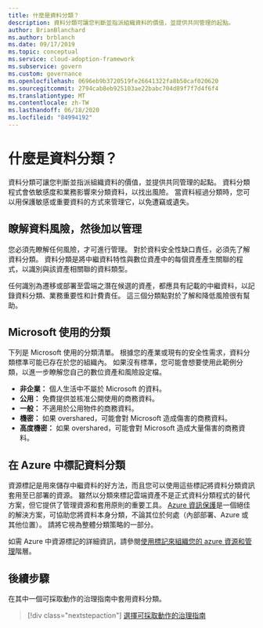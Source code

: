 ```yaml
---
title: 什麼是資料分類？
description: 資料分類可讓您判斷並指派組織資料的價值，並提供共同管理的起點。
author: BrianBlanchard
ms.author: brblanch
ms.date: 09/17/2019
ms.topic: conceptual
ms.service: cloud-adoption-framework
ms.subservice: govern
ms.custom: governance
ms.openlocfilehash: 0696eb9b3720519fe26641322fa8b50caf020620
ms.sourcegitcommit: 2794cab8eb925103ae22babc704d89f7f7d4f6f4
ms.translationtype: MT
ms.contentlocale: zh-TW
ms.lasthandoff: 06/18/2020
ms.locfileid: "84994192"
---
```

# <a name="what-is-data-classification"></a>什麼是資料分類？

資料分類可讓您判斷並指派組織資料的價值，並提供共同管理的起點。 資料分類程式會依敏感度和業務影響來分類資料，以找出風險。 當資料經過分類時，您可以用保護敏感或重要資料的方式來管理它，以免遭竊或遺失。

## <a name="understand-data-risks-then-manage-them"></a>瞭解資料風險，然後加以管理

您必須先瞭解任何風險，才可進行管理。 對於資料安全性缺口責任，必須先了解資料分類。 資料分類是將中繼資料特性與數位資產中的每個資產產生關聯的程式，以識別與該資產相關聯的資料類型。

任何識別為遷移或部署至雲端之潛在候選的資產，都應具有記載的中繼資料，以記錄資料分類、業務重要性和計費責任。 這三個分類點對於了解和降低風險很有幫助。

## <a name="classifications-microsoft-uses"></a>Microsoft 使用的分類

下列是 Microsoft 使用的分類清單。 根據您的產業或現有的安全性需求，資料分類標準可能已存在於您的組織內。 如果沒有標準，您可能會想要使用此範例分類，以進一步瞭解您自己的數位資產和風險設定檔。

- **非企業：** 個人生活中不屬於 Microsoft 的資料。
- **公用：** 免費提供並核准公開使用的商務資料。
- **一般：** 不適用於公用物件的商務資料。
- **機密：** 如果 overshared，可能會對 Microsoft 造成傷害的商務資料。
- **高度機密：** 如果 overshared，可能會對 Microsoft 造成大量傷害的商務資料。

## <a name="tagging-data-classification-in-azure"></a>在 Azure 中標記資料分類

資源標記是用來儲存中繼資料的好方法，而且您可以使用這些標記將資料分類資訊套用至已部署的資源。 雖然以分類來標記雲端資產不是正式資料分類程式的替代方案，但它提供了管理資源和套用原則的重要工具。 [Azure 資訊保護](https://docs.microsoft.com/azure/information-protection/what-is-information-protection)是一個絕佳的解決方案，可協助您將資料本身分類，不論其位於何處（內部部署、Azure 或其他位置）。 請將它視為整體分類策略的一部分。

如需 Azure 中資源標記的詳細資訊，請參閱[使用標記來組織您的 azure 資源和管理](https://docs.microsoft.com/azure/azure-resource-manager/management/tag-resources)階層。

## <a name="next-steps"></a>後續步驟

在其中一個可採取動作的治理指南中套用資料分類。

> [!div class="nextstepaction"]
> [選擇可採取動作的治理指南](../guides/index.md)
